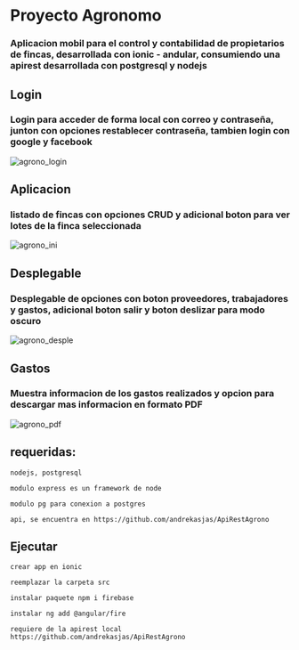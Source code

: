 # Proyecto Agronomo
### Aplicacion mobil para el control y contabilidad de propietarios de fincas, desarrollada con ionic - andular, consumiendo una apirest desarrollada con postgresql y nodejs 
## Login
### Login para acceder de forma local con correo y contraseña, junton con opciones restablecer contraseña, tambien login con google y facebook
![agrono_login](https://user-images.githubusercontent.com/62920120/143484676-14aad842-b57a-4460-bd78-37dfa1f5bd85.png)
## Aplicacion
### listado de fincas con opciones CRUD y adicional boton para ver lotes de la finca seleccionada
![agrono_ini](https://user-images.githubusercontent.com/62920120/143484813-26244b4e-e420-45f4-9be7-15e1bc182b50.png)
## Desplegable
### Desplegable de opciones con boton proveedores, trabajadores y gastos, adicional boton salir y boton deslizar para modo oscuro
![agrono_desple](https://user-images.githubusercontent.com/62920120/143485083-cda8dc33-eaee-43cf-b4ff-9fc28d295c8b.png)
## Gastos
### Muestra informacion de los gastos realizados y opcion para descargar mas informacion en formato PDF
![agrono_pdf](https://user-images.githubusercontent.com/62920120/143485686-d40e2ca5-a378-45fe-82b0-4f9357d03941.png)
## requeridas:
```
nodejs, postgresql 
```
```
modulo express es un framework de node
```
```
modulo pg para conexion a postgres
```
```
api, se encuentra en https://github.com/andrekasjas/ApiRestAgrono
```
## Ejecutar
```
crear app en ionic
```
```
reemplazar la carpeta src
```
```
instalar paquete npm i firebase
```
```
instalar ng add @angular/fire
```
```
requiere de la apirest local https://github.com/andrekasjas/ApiRestAgrono
```
